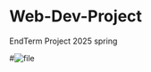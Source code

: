 # Web-Dev-Project
EndTerm Project 2025 spring

#![file](https://github.com/user-attachments/assets/0f0d9820-ce3e-449d-87cd-336d564ba3c5)

